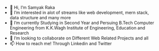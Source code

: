 - 👋 Hi, I’m Samyak Raka
- 👀 I’m interested in alot of streams like web development, mern stack, data structure and many more
- 🌱 I’m currently Studying in Second Year and Persuing B.Tech Computer Engineering from K.K.Wagh Institute of Engineering, Education and Research 
- 💞️ I’m looking to collaborate on Different Web Related Projects and all
- 📫 How to reach me! Through Linkedin and Twitter

